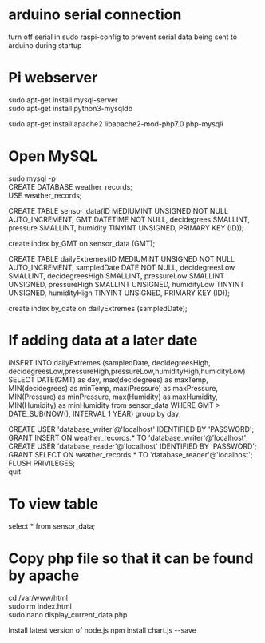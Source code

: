 # arduino serial connection
turn off serial in sudo raspi-config to prevent serial data being sent to arduino during startup <br>

# Pi webserver
sudo apt-get install mysql-server <br>
sudo apt-get install python3-mysqldb <br>

sudo apt-get install apache2 libapache2-mod-php7.0 php-mysqli <br>

# Open MySQL
sudo mysql -p <br>
CREATE DATABASE weather_records; <br>
USE weather_records; <br>

CREATE TABLE sensor_data(ID MEDIUMINT UNSIGNED NOT NULL AUTO_INCREMENT, GMT DATETIME NOT NULL, decidegrees SMALLINT, pressure SMALLINT, humidity TINYINT UNSIGNED, PRIMARY KEY (ID)); <br>

create index by_GMT on sensor_data (GMT);<br>

CREATE TABLE dailyExtremes(ID MEDIUMINT UNSIGNED NOT NULL AUTO_INCREMENT, sampledDate DATE NOT NULL, decidegreesLow SMALLINT, decidegreesHigh SMALLINT, pressureLow SMALLINT UNSIGNED, pressureHigh SMALLINT UNSIGNED, humidityLow TINYINT UNSIGNED, humidityHigh TINYINT UNSIGNED, PRIMARY KEY (ID));

create index by_date on dailyExtremes (sampledDate);

# If adding data at a later date
INSERT INTO dailyExtremes (sampledDate, decidegreesHigh, decidegreesLow,pressureHigh,pressureLow,humidityHigh,humidityLow) SELECT DATE(GMT) as day, max(decidegrees) as maxTemp, MIN(decidegrees) as minTemp, max(Pressure) as maxPressure, MIN(Pressure) as minPressure, max(Humidity) as maxHumidity, MIN(Humidity) as minHumidity from sensor_data WHERE GMT > DATE_SUB(NOW(), INTERVAL 1 YEAR) group by day;



CREATE USER 'database_writer'@'localhost' IDENTIFIED BY 'PASSWORD'; <br>
GRANT INSERT ON weather_records.* TO 'database_writer'@'localhost'; <br>
CREATE USER 'database_reader'@'localhost' IDENTIFIED BY 'PASSWORD'; <br>
GRANT SELECT ON weather_records.* TO 'database_reader'@'localhost'; <br>
FLUSH PRIVILEGES; <br>
quit <br>

# To view table
select * from sensor_data; <br>

# Copy php file so that it can be found by apache
cd /var/www/html <br>
sudo rm index.html <br>
sudo nano display_current_data.php <br>



Install latest version of node.js
npm install chart.js --save
